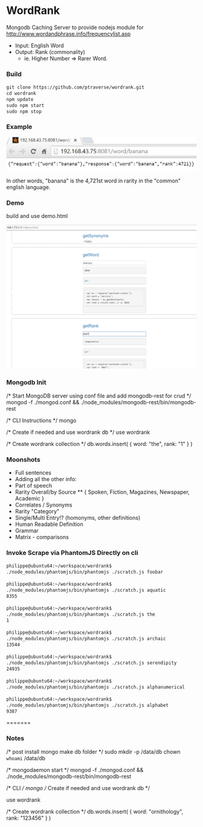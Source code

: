 # WordRank

Mongodb Caching Server to provide nodejs module for http://www.wordandphrase.info/frequencylist.asp

* Input: English Word
* Output: Rank (commonality)
  * ie. Higher Number => Rarer Word.

### Build

	git clone https://github.com/ptraverse/wordrank.git
	cd wordrank
	npm update
	sudo npm start
	sudo npm stop

### Example

<img src="/banana.jpg" />

In other words, "banana" is the 4,721st word in rarity in the "common" english language.

### Demo

build and use demo.html

<img src="/demoCapture.JPG" />

### Mongodb Init

/* Start MongoDB server using conf file and add mongodb-rest for crud */
mongod -f ./mongod.conf && ./node_modules/mongodb-rest/bin/mongodb-rest

/* CLI Instructions */
mongo

/* Create if needed and use wordrank db */
use wordrank

/* Create wordrank collection */
db.words.insert(
	{
		word: "the",
		rank: "1"
	}
)


### Moonshots
* Full sentences
* Adding all the other info:
* Part of speech
* Rarity Overall/by Source
** { Spoken, Fiction, Magazines, Newspaper, Academic  }
* Correlates / Synonyms
* Rarity "Category"
* Single/Multi Entry!? (homonyms, other definitions)
* Human Readable Definition
* Grammar
* Matrix - comparisons


### Invoke Scrape via PhantomJS Directly on cli

	philippe@ubuntu64:~/workspace/wordrank$ ./node_modules/phantomjs/bin/phantomjs ./scratch.js foobar

	philippe@ubuntu64:~/workspace/wordrank$ ./node_modules/phantomjs/bin/phantomjs ./scratch.js aquatic
	8355

	philippe@ubuntu64:~/workspace/wordrank$ ./node_modules/phantomjs/bin/phantomjs ./scratch.js the
	1

	philippe@ubuntu64:~/workspace/wordrank$ ./node_modules/phantomjs/bin/phantomjs ./scratch.js archaic
	13544

	philippe@ubuntu64:~/workspace/wordrank$ ./node_modules/phantomjs/bin/phantomjs ./scratch.js serendipity
	24935

	philippe@ubuntu64:~/workspace/wordrank$ ./node_modules/phantomjs/bin/phantomjs ./scratch.js alphanumerical

	philippe@ubuntu64:~/workspace/wordrank$ ./node_modules/phantomjs/bin/phantomjs ./scratch.js alphabet
	9387

=======

### Notes

/* post install mongo make db folder */
sudo mkdir -p /data/db
chown `whoami` /data/db

/* mongodaemon start */
mongod -f ./mongod.conf && ./node_modules/mongodb-rest/bin/mongodb-rest

/* CLI */
mongo
/* Create if needed and use wordrank db */

use wordrank

/* Create wordrank collection */
db.words.insert(
	{
		word: "ornithology",
		rank: "123456"
	}
)

